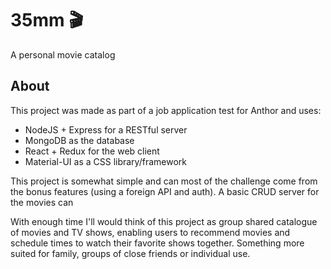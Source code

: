 # 35mm :clapper:
A personal movie catalog

## About
This project was made as part of a job application test for Anthor and uses:
* NodeJS + Express for a RESTful server
* MongoDB as the database
* React + Redux for the web client
* Material-UI as a CSS library/framework

This project is somewhat simple and can most of the challenge come from the
bonus features (using a foreign API and auth). A basic CRUD server for the
movies can

With enough time I'll would think of this project as group shared catalogue of
movies and TV shows, enabling users to recommend movies and schedule times to
watch their favorite shows together. Something more suited for family, groups 
of close friends or individual use.
